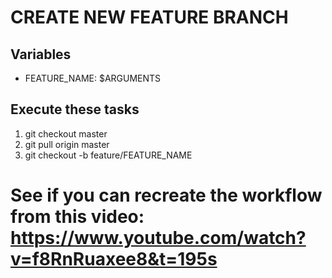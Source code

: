 # CREATE NEW FEATURE BRANCH

## Variables
- FEATURE_NAME: $ARGUMENTS

## Execute these tasks
1. git checkout master
2. git pull origin master
3. git checkout -b feature/FEATURE_NAME

# See if you can recreate the workflow from this video: https://www.youtube.com/watch?v=f8RnRuaxee8&t=195s
